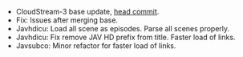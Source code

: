 + CloudStream-3 base update, [head commit](https://github.com/LagradOst/CloudStream-3/tree/e0925cfded9aa57c2b276c5e159f1e00cb49cb8a).
+ Fix: Issues after merging base.
+ Javhdicu: Load all scene as episodes. Parse all scenes properly.
+ Javhdicu: Fix remove JAV HD prefix from title. Faster load of links.
+ Javsubco: Minor refactor for faster load of links.